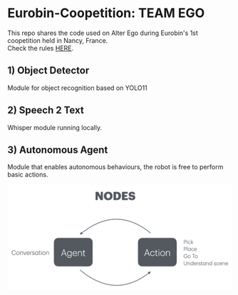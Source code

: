 # Eurobin-Coopetition: TEAM EGO
This repo shares the code used on Alter Ego during Eurobin's 1st coopetition held in Nancy, France. \
Check the rules [HERE](https://www.eurobin-project.eu/images/2024/euROBIN_Nancy_Coopetition_RuleBook.pdf).

## 1) Object Detector
Module for object recognition based on YOLO11

## 2) Speech 2 Text
Whisper module running locally. 

## 3) Autonomous Agent
Module that enables autonomous behaviours, the robot is free to perform basic actions.

<p align="center">
    <img src=".media/graph.png" alt="Description of Image">
</p>


